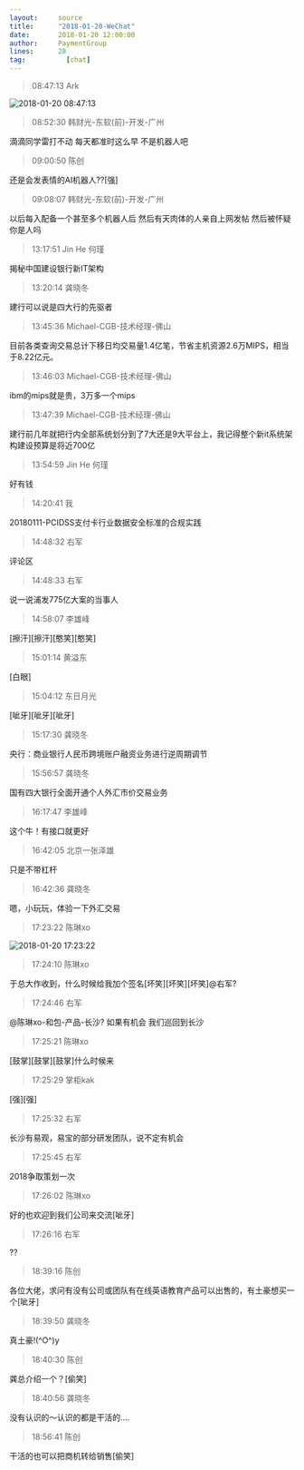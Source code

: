 ```yaml
---
layout:     source 
title:      "2018-01-20-WeChat"
date:       2018-01-20 12:00:00
author:     PaymentGroup
lines:      28 
tag:		  [chat]
---
```

> 08:47:13  Ark  
   
![2018-01-20 08:47:13](http://static.cocolian.org/img/20180120_084713.png) 
   
> 08:52:30  韩财光-东软(前)-开发-广州  
   
滴滴同学雷打不动 每天都准时这么早 不是机器人吧   
   
> 09:00:50  陈创  
   
还是会发表情的AI机器人??[强]  
   
> 09:08:07  韩财光-东软(前)-开发-广州  
   
以后每入配备一个甚至多个机器人后 然后有天肉体的人亲自上网发帖 然后被怀疑你是人吗   
   
> 13:17:51  Jin He 何瑾  
   
揭秘中国建设银行新IT架构  
   
> 13:20:14  龚晓冬  
   
建行可以说是四大行的先驱者  
   
> 13:45:36  Michael-CGB-技术经理-佛山  
   
目前各类查询交易总计下移日均交易量1.4亿笔，节省主机资源2.6万MIPS，相当于8.22亿元。  
   
> 13:46:03  Michael-CGB-技术经理-佛山  
   
ibm的mips就是贵，3万多一个mips  
   
> 13:47:39  Michael-CGB-技术经理-佛山  
   
建行前几年就把行内全部系统划分到了7大还是9大平台上，我记得整个新it系统架构建设预算是将近700亿  
   
> 13:54:59  Jin He 何瑾  
   
好有钱  
   
> 14:20:41  我  
   
20180111-PCIDSS支付卡行业数据安全标准的合规实践  
   
> 14:48:32  右军  
   
评论区  
   
> 14:48:33  右军  
   
说一说浦发775亿大案的当事人  
   
> 14:58:07  李雄峰  
   
[擦汗][擦汗][憨笑][憨笑]  
   
> 15:01:14  黄溢东  
   
[白眼]  
   
> 15:04:12  东日月光  
   
[呲牙][呲牙][呲牙]  
   
> 15:17:30  龚晓冬  
   
央行：商业银行人民币跨境账户融资业务进行逆周期调节  
   
> 15:56:57  龚晓冬  
   
国有四大银行全面开通个人外汇市价交易业务  
   
> 16:17:47  李雄峰  
   
这个牛！有接口就更好  
   
> 16:42:05  北京一张泽雄  
   
只是不带杠杆  
   
> 16:42:36  龚晓冬  
   
嗯，小玩玩，体验一下外汇交易  
   
> 17:23:22  陈琳xo  
   
![2018-01-20 17:23:22](http://static.cocolian.org/img/20180120_172322.png) 
   
> 17:24:10  陈琳xo  
   
于总大作收到，什么时候给我加个签名[坏笑][坏笑][坏笑]@右军?  
   
> 17:24:46  右军  
   
@陈琳xo-和包-产品-长沙? 如果有机会 我们巡回到长沙  
   
> 17:25:21  陈琳xo  
   
[鼓掌][鼓掌][鼓掌]什么时候来  
   
> 17:25:29  掌柜kak  
   
[强][强]  
   
> 17:25:32  右军  
   
长沙有易观，易宝的部分研发团队，说不定有机会  
   
> 17:25:45  右军  
   
2018争取策划一次  
   
> 17:26:02  陈琳xo  
   
好的也欢迎到我们公司来交流[呲牙]  
   
> 17:26:16  右军  
   
??  
   
> 18:39:16  陈创  
   
各位大佬，求问有没有公司或团队有在线英语教育产品可以出售的，有土豪想买一个[呲牙]  
   
> 18:39:50  龚晓冬  
   
真土豪!(^O^)y  
   
> 18:40:30  陈创  
   
龚总介绍一个？[偷笑]  
   
> 18:40:56  龚晓冬  
   
没有认识的～认识的都是干活的....  
   
> 18:56:41  陈创  
   
干活的也可以把商机转给销售[偷笑]  
   
